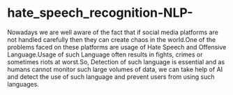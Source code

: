 # hate_speech_recognition-NLP-
Nowadays we are well aware of the fact that if social media platforms are not handled carefully then they can create chaos in the world.One of the problems faced on these platforms are usage of Hate Speech and Offensive Language.Usage of such Language often results in fights, crimes or sometimes riots at worst.So, Detection of such language is essential and as humans cannot monitor such large volumes of data, we can take help of AI and detect the use of such language and prevent users from using such languages.
